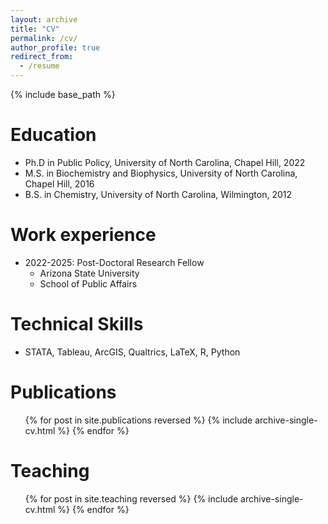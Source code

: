 ```yaml
---
layout: archive
title: "CV"
permalink: /cv/
author_profile: true
redirect_from:
  - /resume
---
```


{% include base_path %}

Education
======
* Ph.D in Public Policy, University of North Carolina, Chapel Hill, 2022
* M.S. in Biochemistry and Biophysics, University of North Carolina, Chapel Hill, 2016
* B.S. in Chemistry, University of North Carolina, Wilmington, 2012

Work experience
======
* 2022-2025: Post-Doctoral Research Fellow
  * Arizona State University
  * School of Public Affairs
 
Technical Skills
======
* STATA, Tableau, ArcGIS, Qualtrics, LaTeX, R, Python


Publications
======
  <ul>{% for post in site.publications reversed %}
    {% include archive-single-cv.html %}
  {% endfor %}</ul>
  
Teaching
======
  <ul>{% for post in site.teaching reversed %}
    {% include archive-single-cv.html %}
  {% endfor %}</ul>
